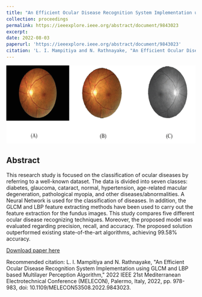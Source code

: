 ```yaml
---
title: "An Efficient Ocular Disease Recognition System Implementation using GLCM and LBP based Multilayer Perception Algorithm"
collection: proceedings
permalink: https://ieeexplore.ieee.org/abstract/document/9843023
excerpt: 
date: 2022-08-03
paperurl: 'https://ieeexplore.ieee.org/abstract/document/9843023'
citation: 'L. I. Mampitiya and N. Rathnayake, "An Efficient Ocular Disease Recognition System Implementation using GLCM and LBP based Multilayer Perception Algorithm," 2022 IEEE 21st Mediterranean Electrotechnical Conference (MELECON), Palermo, Italy, 2022, pp. 978-983, doi: 10.1109/MELECON53508.2022.9843023.'
---
```


![alt text](https://github.com/namalhappy/namalhappy.github.io/blob/master/pub_images/ocular.gif)

## Abstract
This research study is focused on the classification of ocular diseases by referring to a well-known dataset. The data is divided into seven classes: diabetes, glaucoma, cataract, normal, hypertension, age-related macular degeneration, pathological myopia, and other diseases/abnormalities. A Neural Network is used for the classification of diseases. In addition, the GLCM and LBP feature extracting methods have been used to carry out the feature extraction for the fundus images. This study compares five different ocular disease recognizing techniques. Moreover, the proposed model was evaluated regarding precision, recall, and accuracy. The proposed solution outperformed existing state-of-the-art algorithms, achieving 99.58% accuracy.


[Download paper here](https://ieeexplore.ieee.org/abstract/document/9843023)

Recommended citation: L. I. Mampitiya and N. Rathnayake, "An Efficient Ocular Disease Recognition System Implementation using GLCM and LBP based Multilayer Perception Algorithm," 2022 IEEE 21st Mediterranean Electrotechnical Conference (MELECON), Palermo, Italy, 2022, pp. 978-983, doi: 10.1109/MELECON53508.2022.9843023.
